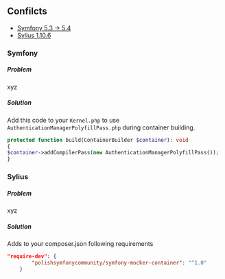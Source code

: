 ## Confilcts

* [Symfony 5.3 -> 5.4](#symfony)
* [Sylius 1.10.6](#sylius)

### Symfony
##### Problem
xyz
##### Solution
Add this code to your `Kernel.php` to use `AuthenticationManagerPolyfillPass.php` during container building.
```php
protected function build(ContainerBuilder $container): void
{
$container->addCompilerPass(new AuthenticationManagerPolyfillPass());
}
```
### Sylius
##### Problem
xyz
##### Solution
Adds to your composer.json following requirements
```json
"require-dev": {
        "polishsymfonycommunity/symfony-mocker-container": "^1.0"
    }
```
